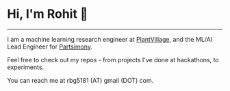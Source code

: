 # Hi, I'm Rohit 👋
-------------------
I am a machine learning research engineer at [PlantVillage](https://plantvillage.psu.edu), and the ML/AI Lead Engineer for [Partsimony](https://partsimony.com).

Feel free to check out my repos - from projects I've done at hackathons, to experiments. 

You can reach me at rbg5181 (AT) gmail (DOT) com.
<!--
**rgangu/rgangu** is a ✨ _special_ ✨ repository because its `README.md` (this file) appears on your GitHub profile.
---------------------------------


